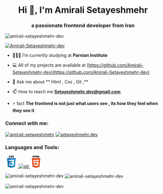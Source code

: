 <h1 align="center">Hi 👋, I'm Amirali Setayeshmehr</h1>
<h3 align="center">a passionate frontend developer from Iran</h3>

<p align="left"> <img src="https://komarev.com/ghpvc/?username=amirali-setayeshmehr-dev&label=Profile%20views&color=0e75b6&style=flat" alt="amirali-setayeshmehr-dev" /> </p>

<p align="left"> <a href="https://github.com/ryo-ma/github-profile-trophy"><img src="https://github-profile-trophy.vercel.app/?username=Amirali-Setayeshmehr-dev" alt="Amirali-Setayeshmehr-dev" /></a> </p>

- 👨🏻‍🎓 I’m currently studying at **Parnian Institute**

- 💻 All of my projects are available at [https://github.com/Amirali-Setayeshmehr-dev](https://github.com/Amirali-Setayeshmehr-dev)

- 💬 Ask me about ** Html , Css , Git ,**

- 📫 How to reach me **Setayeshmehr.dev@gmail.com**

- ⚡ fact **The frontend is not just what users see , its how they feel when they see it**

<h3 align="left">Connect with me:</h3>
<p align="left">
<a href="https://linkedin.com/in/amirali-setayeshmehr" target="blank"><img align="center" src="https://raw.githubusercontent.com/rahuldkjain/github-profile-readme-generator/master/src/images/icons/Social/linked-in-alt.svg" alt="amirali-setayeshmehr" height="30" width="40" /></a>
<a href="https://instagram.com/setayeshmehr.dev" target="blank"><img align="center" src="https://raw.githubusercontent.com/rahuldkjain/github-profile-readme-generator/master/src/images/icons/Social/instagram.svg" alt="setayeshmehr.dev" height="30" width="40" /></a>
</p>

<h3 align="left">Languages and Tools:</h3>
<p align="left"> <a href="https://www.w3schools.com/css/" target="_blank" rel="noreferrer"> <img src="https://raw.githubusercontent.com/devicons/devicon/master/icons/css3/css3-original-wordmark.svg" alt="css3" width="40" height="40"/> </a> <a href="https://git-scm.com/" target="_blank" rel="noreferrer"> <img src="https://www.vectorlogo.zone/logos/git-scm/git-scm-icon.svg" alt="git" width="40" height="40"/> </a> <a href="https://www.w3.org/html/" target="_blank" rel="noreferrer"> <img src="https://raw.githubusercontent.com/devicons/devicon/master/icons/html5/html5-original-wordmark.svg" alt="html5" width="40" height="40"/> </a> </p>

<p><img align="left" src="https://github-readme-stats.vercel.app/api/top-langs?username=amirali-setayeshmehr-dev&show_icons=true&locale=en&layout=compact" alt="amirali-setayeshmehr-dev" /></p>

<p>&nbsp;<img align="center" src="https://github-readme-stats.vercel.app/api?username=amirali-setayeshmehr-dev&show_icons=true&locale=en" alt="amirali-setayeshmehr-dev" /></p>

<p><img align="center" src="https://github-readme-streak-stats.herokuapp.com/?user=amirali-setayeshmehr-dev&" alt="amirali-setayeshmehr-dev" /></p>
